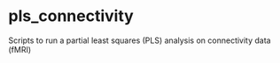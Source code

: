 # pls_connectivity
Scripts to run a partial least squares (PLS) analysis on connectivity data (fMRI)

